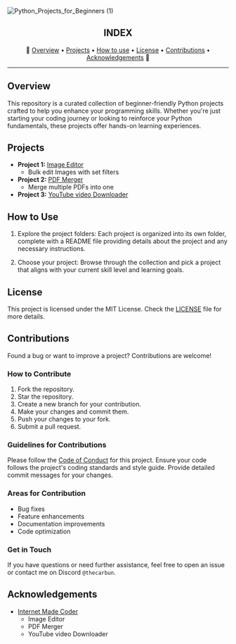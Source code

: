 ![Python_Projects_for_Beginners (1)](https://github.com/TheCarBun/Python-Projects-for-Beginners/assets/126663378/88dfff81-a5f5-4835-ac4f-c083bd799771)

<h2 align="center">INDEX</h3>
<p align="center">
🐍
  <a href="#overview">Overview</a>
  •
  <a href="#projects">Projects</a>
  •
  <a href="#how-to-use">How to use</a>
  •
  <a href="#license">License</a>
  •
  <a href="#contributions">Contributions</a>
  •
  <a href="#acknowledgements">Acknowledgements</a>
  🐍
</p>
<hr>

## Overview

This repository is a curated collection of beginner-friendly Python projects crafted to help you enhance your programming skills. Whether you're just starting your coding journey or looking to reinforce your Python fundamentals, these projects offer hands-on learning experiences.

## Projects

- **Project 1:** [Image Editor](./Projects/ImageEditor/)
  - Bulk edit Images with set filters
- **Project 2:** [PDF Merger](./Projects/PDF-Merger/)
  - Merge multiple PDFs into one
- **Project 3:** [YouTube video Downloader](./Projects/YT-Downloader/)

## How to Use

1. Explore the project folders: Each project is organized into its own folder, complete with a README file providing details about the project and any necessary instructions.

2. Choose your project: Browse through the collection and pick a project that aligns with your current skill level and learning goals.

## License

This project is licensed under the MIT License. Check the [LICENSE](LICENSE) file for more details.

## Contributions
Found a bug or want to improve a project? Contributions are welcome! 
### How to Contribute
1. Fork the repository.
2. Star the repository.
2. Create a new branch for your contribution.
3. Make your changes and commit them.
4. Push your changes to your fork.
5. Submit a pull request.

### Guidelines for Contributions
Please follow the [Code of Conduct](CODE_OF_CONDUCT.md) for this project.
Ensure your code follows the project's coding standards and style guide.
Provide detailed commit messages for your changes.

### Areas for Contribution
- Bug fixes
- Feature enhancements
- Documentation improvements
- Code optimization

### Get in Touch
If you have questions or need further assistance, feel free to open an issue or contact me on Discord `@thecarbun`.

## Acknowledgements

- [Internet Made Coder](https://www.youtube.com/watch?v=vEQ8CXFWLZU)
    - Image Editor
    - PDF Merger
    - YouTube video Downloader